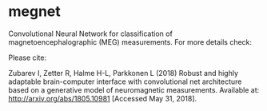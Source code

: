 # megnet
Convolutional Neural Network for classification of magnetoencephalographic (MEG) measurements.
For more details check:

Please cite:

Zubarev I, Zetter R, Halme H-L, Parkkonen L (2018) Robust and highly adaptable brain-computer interface with convolutional net architecture based on a generative model of neuromagnetic measurements. Available at: http://arxiv.org/abs/1805.10981 [Accessed May 31, 2018].
